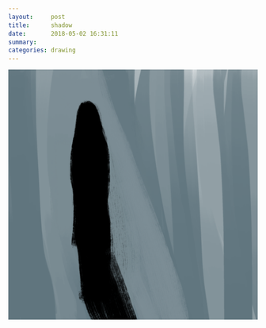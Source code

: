 ```yaml
---
layout:     post
title:      shadow
date:       2018-05-02 16:31:11
summary:    
categories: drawing
---
```

![shadow](/images/diary/shadow.png ".")
